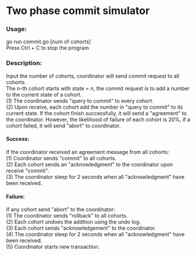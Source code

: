 # Two phase commit simulator   
  
### Usage:  
go run commit.go [num of cohorts]  
Press Ctrl + C to stop the program  
  
### Description:  
Input the number of cohorts, coordinator will send commit request to all cohorts.  
The n-th cohort starts with state = n, the commit request is to add a number to the current state of a cohort.  
(1) The coordinator sends "query to commit" to every cohort.  
(2) Upon receive, each cohort add the number in "query to commit" to its current state. If the cohort finish successfully, it will send a "agreement" to the coordinator. However, the likelihood of failure of each cohort is 20%, if a cohort failed, it will send "abort" to coordinator.  
  
#### Success:  
If the coordinator received an agreement message from all cohorts:  
(1) Coordinator sends "commit" to all cohorts.  
(2) Each cohort sends an "acknowledgment" to the coordinator upon receive "commit".  
(3) The coordinator sleep for 2 seconds when all "acknowledgment" have been received.  
  
#### Failure:  
If any cohort send "abort" to the coordinator:  
(1) The coordinator sends "rollback" to all cohorts.  
(2) Each cohort undoes the addition using the undo log.  
(3) Each cohort sends "acknowledgement" to the coordinator.  
(4) The coordinator sleep for 2 seconds when all "acknowledgment" have been received.  
(5) Coordinator starts new transaction.  
